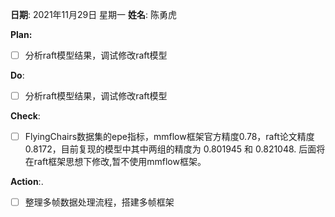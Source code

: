 **日期**: 2021年11月29日 星期一      **姓名**: 陈勇虎 

**Plan:**

- [ ] 分析raft模型结果，调试修改raft模型

**Do**:

- [ ] 分析raft模型结果，调试修改raft模型

**Check**:

- [ ] FlyingChairs数据集的epe指标，mmflow框架官方精度0.78，raft论文精度0.8172，目前复现的模型中其中两组的精度为 0.801945 和 0.821048. 后面将在raft框架思想下修改,暂不使用mmflow框架。

**Action**:.

- [ ] 整理多帧数据处理流程，搭建多帧框架

